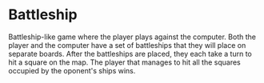 # Battleship
Battleship-like game where the player plays against the computer. Both the player and the computer have a set of battleships that they will place on separate boards. After the battleships are placed, they each take a turn to hit a square on the map. The player that manages to hit all the squares occupied by the oponent's ships wins.
